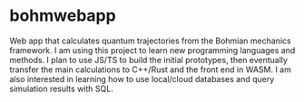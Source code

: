 # bohmwebapp
Web app that calculates quantum trajectories from the Bohmian mechanics framework.
I am using this project to learn new programming languages and methods.
I plan to use JS/TS to build the initial prototypes, then eventually transfer the main calculations to C++/Rust and the front end in WASM.
I am also interested in learning how to use local/cloud databases and query simulation results with SQL.
